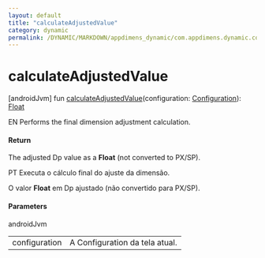 ```yaml
---
layout: default
title: "calculateAdjustedValue"
category: dynamic
permalink: /DYNAMIC/MARKDOWN/appdimens_dynamic/com.appdimens.dynamic.code/-app-dimens-fixed/calculate-adjusted-value.html
---
```


# calculateAdjustedValue

[androidJvm]
fun [calculateAdjustedValue](calculate-adjusted-value.md)(configuration: [Configuration](https://developer.android.com/reference/kotlin/android/content/res/Configuration.html)): [Float](https://kotlinlang.org/api/core/kotlin-stdlib/kotlin/-float/index.html)

EN Performs the final dimension adjustment calculation.

#### Return

The adjusted Dp value as a **Float** (not converted to PX/SP).

PT Executa o cálculo final do ajuste da dimensão.

O valor **Float** em Dp ajustado (não convertido para PX/SP).

#### Parameters

androidJvm

| | |
|---|---|
| configuration | A Configuration da tela atual. |